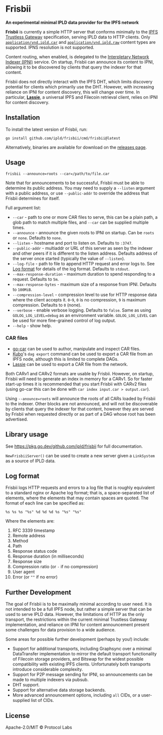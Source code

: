 # Frisbii

**An experimental minimal IPLD data provider for the IPFS network**

**Frisbii** is currently a simple HTTP server that conforms minimally to the [IPFS Trustless Gateway](https://specs.ipfs.tech/http-gateways/trustless-gateway/) specification, serving IPLD data to HTTP clients. Only [`application/vnd.ipld.car`](https://www.iana.org/assignments/media-types/application/vnd.ipld.car) and [`application/vnd.ipld.raw`](https://www.iana.org/assignments/media-types/application/vnd.ipld.raw) content types are supported. IPNS resolution is not supported.

Content routing, when enabled, is delegated to the [Interpletary Network Indexer (IPNI)](https://cid.contact/) service. On startup, Frisbii can announce its content to IPNI, allowing it to be discovered by clients that query the indexer for that content.

Frisbii does not directly interact with the IPFS DHT, which limits discovery potential for clients which primarily use the DHT. However, with increasing reliance on IPNI for content discovery, this will change over time. In particular, **[Lassie](https://github.com/filecoin-project/lassie)**, a universal IPFS and Filecoin retrieval client, relies on IPNI for content discovery.

## Installation

To install the latest version of Frisbii, run:

```
go install github.com/ipld/frisbii/cmd/frisbii@latest
```

Alternatively, binaries are available for download on the [releases page](https://github.com/ipld/frisbii/releases).

## Usage

```
frisbii --announce=roots --car=/path/to/file.car
```

Note that for announcements to be successful, Frisbii must be able to determine its public address. You may need to supply a `--listen` argument with a public address, or use `--public-addr` to override the address that Frisbii determines for itself.

Full argument list:

* `--car` - path to one or more CAR files to serve, this can be a plain path, a glob path to match multiple files, and `--car` can be supplied multiple times.
* `--announce` - announce the given roots to IPNI on startup. Can be `roots` or `none`. Defaults to `none`.
* `--listen` - hostname and port to listen on. Defaults to `:3747`.
* `--public-addr` - multiaddr or URL of this server as seen by the indexer and other peers if it is different to the listen address. Defaults address of the server once started (typically the value of `--listen`).
* `--log-file` - path to file to append HTTP request and error logs to. See [Log format](#log-format) for details of the log format. Defaults to `stdout`.
* `--max-response-duration` - maximum duration to spend responding to a request. Defaults to `5m`.
* `--max-response-bytes` - maximum size of a response from IPNI. Defaults to `100MiB`.
* `--compression-level` - compression level to use for HTTP response data where the client accepts it. `0`-`9`, `0` is no compression, `9` is maximum compression. Defaults to `0` (none).
* `--verbose` - enable verbose logging. Defaults to `false`. Same as using `GOLOG_LOG_LEVEL=debug` as an environment variable. `GOLOG_LOG_LEVEL` can be used for more fine-grained control of log output.
* `--help` - show help.

### CAR files

* [go-car](https://github.com/ipld/go-car) can be used to author, manipulate and inspect CAR files.
* [Kubo](https://github.com/ipfs/kubo)'s `dag export` command can be used to export a CAR file from an IPFS node, although this is limited to complete DAGs.
* [Lassie](https://github.com/filecoin-project/lassie) can be used to export a CAR file from the network.

Both CARv1 and CARv2 formats are usable by Frisbii. However, on startup, Frisbii will need to generate an index in memory for a CARv1. So for faster start-up times it is recommended that you start Frisbii with CARv2 files (using go-car this can be done with `car index input.car > output.car`).

Using `--anounce=roots` will announce the roots of all CARs loaded by Frisbii to the indexer. Other blocks are not announced, and will not be discoverable by clients that query the indexer for that content, however they are served by Frisbii when requested directly or as part of a DAG whose root has been advertised.

## Library usage

See https://pkg.go.dev/github.com/ipld/frisbii for full documentation.

`NewFrisbiiServer()` can be used to create a new server given a `LinkSystem` as a source of IPLD data.

## Log format

Frisbii logs HTTP requests and errors to a log file that is roughly equivalent to a standard nginx or Apache log format; that is, a space-separated list of elements, where the elements that may contain spaces are quoted. The format of each line can be specified as:

```
%s %s %s "%s" %d %d %d %s "%s" "%s"
```

Where the elements are:

1. RFC 3339 timestamp
2. Remote address
3. Method
4. Path
5. Response status code
6. Response duration (in milliseconds)
7. Response size
8. Compression ratio (or `-` if no compression)
9. User agent
10. Error (or `""` if no error)

## Further Development

The goal of Frisbii is to be maximally minimal according to user need. It is not intended to be a full IPFS node, but rather a simple server that can be used to serve IPLD data. However, the limitations of HTTP as the only transport, the restrictions within the current minimal Trustless Gateway implementation, and reliance on IPNI for content announcement present some challenges for data provision to a wide audience.

Some areas for possible further development (perhaps by you!) include:

* Support for additional transports, including Graphsync over a minimal DataTransfer implementation to mirror the default transport functionality of Filecoin storage providers, and Bitswap for the widest possible compatibility with existing IPFS clients. Unfortunately both transports introduce considerable complexity.
* Support for P2P message sending for IPNI, so announcements can be made to multiple indexers via pubsub.
* DHT support.
* Support for alternative data storage backends.
* More advanced announcement options, including `all` CIDs, or a user-supplied list of CIDs.

## License

Apache-2.0/MIT © Protocol Labs
